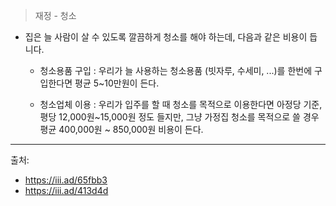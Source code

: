 > 재정 - 청소

- 집은 늘 사람이 살 수 있도록 깔끔하게 청소를 해야 하는데, 다음과 같은 비용이 듭니다.
  - 청소용품 구입 : 우리가 늘 사용하는 청소용품 (빗자루, 수세미, ...)를 한번에 구입한다면 평균 5~10만원이 든다.
  
  - 청소업체 이용 : 우리가 입주를 할 때 청소를 목적으로 이용한다면 아정당 기준, 평당 12,000원~15,000원 정도 들지만, 그냥 가정집 청소를 목적으로 쓸 경우 평균 400,000원 ~ 850,000원 비용이 든다.

---
출처:
- https://iii.ad/65fbb3
- https://iii.ad/413d4d
